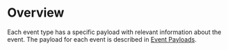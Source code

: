 # Overview

Each event type has a specific payload with relevant information about the event. The payload for each event is described in [Event Payloads](#payloads).
